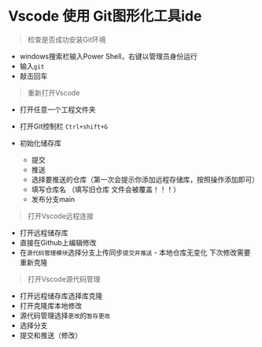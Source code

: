 # Vscode 使用 Git图形化工具ide
   
> 检查是否成功安装Git环境
- windows搜索栏输入Power Shell，右键以管理员身份运行
- 输入`git` 
- 敲击回车

> 重新打开Vscode

- 打开任意一个工程文件夹

- 打开Git控制栏
`Ctrl+shift+G` 

- 初始化储存库
   - 提交
   - 推送
   - 选择要推送的仓库（第一次会提示你添加远程存储库，按照操作添加即可）
   - 填写仓库名 （填写旧仓库 文件会被覆盖！！！）
   - 发布分支main
   
> 打开Vscode远程连接
   - 打开远程储存库
   - 直接在Github上编辑修改
   - 在`源代码管理模块`选择分支上传同步`提交并推送`
         - 本地仓库无变化 下次修改需要重新克隆

> 打开Vscode源代码管理
   - 打开远程储存库选择库克隆
   - 打开克隆库本地修改
   - 源代码管理选择`更改`的`暂存更改`
   - 选择分支
   - 提交和推送（修改）

